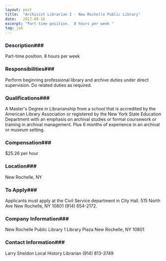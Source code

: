 ```yaml
---
layout: post
title:  "Archivist Librarian I - New Rochelle Public Library"
date:   2017-09-16
excerpt: "Part-time position.  8 hours per week "
tag: job
---
```


### Description###

Part-time position.  8 hours per week 


### Responsibilities###

Perform beginning professional library and archive duties under direct supervision.  Do related duties as required. 


### Qualifications###

A Master's Degree in Librarianship from a school that is accredited by the American Library Association or registered by the New York State Education Department with an emphasis on archival studies or formal coursework or training in archival management.  Plus 6 months of experience in an archival or museum setting.


### Compensation###

$25.26 per hour


### Location###

New Rochelle, NY




### To Apply###

Applicants must apply at the Civil Service department in City Hall.  515 North Ave New Rochelle, NY 10801 (914) 654-2172.


### Company Information###

New Rochelle Public Library 1 Library Plaza New Rochelle, NY 10801


### Contact Information###

Larry Sheldon Local History Librarian (914) 813-3749

